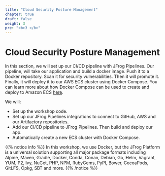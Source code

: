```yaml
---
title: "Cloud Security Posture Management"
chapter: true
draft: false
weight: 3
pre: "<b>3 </b>"
---
```


# Cloud Security Posture Management

In this section, we will set up our CI/CD pipeline with JFrog Pipelines. Our pipeline, will take our application and build a docker image. Push it to a Docker repository. Scan it for security vulnerabilities. Then it will promote it. Finally, it will deploy it to our AWS ECS cluster using Docker Compose. You can learn more about how Docker Compose can be used to create and deploy to Amazon ECS [here](https://docs.docker.com/cloud/ecs-integration/). 


We will:

- Set up the workshop code.
- Set up our JFrog Pipelines integrations to connect to GitHub, AWS and our Artifactory repositories.
- Add our CI/CD pipeline to JFrog Pipelines. Then build and deploy our app.
- Automatically create a new ECS cluster with Docker Compose.

{{% notice info %}}
In this workshop, we use Docker, but the JFrog Platform is a universal solution supporting all major package formats including Alpine, Maven, Gradle, Docker, Conda, Conan, Debian, Go, Helm, Vagrant, YUM, P2, Ivy, NuGet, PHP, NPM, RubyGems, PyPI, Bower, CocoaPods, GitLFS, Opkg, SBT and more.
{{% /notice %}}
